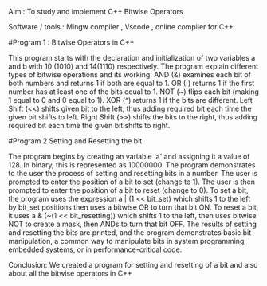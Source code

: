 Aim : To study and implement C++ Bitwise Operators

Software / tools : Mingw compiler , Vscode , online compiler for C++

#Program 1 : Bitwise Operators in C++

This program starts with the declaration and initialization of two variables a and b with 10 (1010) and 14(1110) respectively. The program explain different types of bitwise operations and its working: AND (&) examines each bit of both numbers and returns 1 if both are equal to 1. OR (|) returns 1 if the first number has at least one of the bits equal to 1. NOT (~) flips each bit (making 1 equal to 0 and 0 equal to 1). XOR (^) returns 1 if the bits are different. Left Shift (<<) shifts given bit to the left, thus adding required bit each time the given bit shifts to left. Right Shift (>>) shifts the bits to the right, thus adding required bit each time the given bit shifts to right.

#Program 2 Setting and Resetting the bit

The program begins by creating an variable 'a' and assigning it a value of 128. In binary, this is represented as 10000000. The program demonstrates to the user the process of setting and resetting bits in a number. The user is prompted to enter the position of a bit to set (change to 1). The user is then prompted to enter the position of a bit to reset (change to 0). To set a bit, the program uses the expression a | (1 << bit_set) which shifts 1 to the left by bit_set positions then uses a bitwise OR to turn that bit ON. To reset a bit, it uses a & (~(1 << bit_resetting)) which shifts 1 to the left, then uses bitwise NOT to create a mask, then ANDs to turn that bit OFF. The results of setting and resetting the bits are printed, and the program demonstrates basic bit manipulation, a common way to manipulate bits in system programming, embedded systems, or in performance-critical code.

Conclusion: We created a program for setting and resetting of a bit and also about all the bitwise operators in C++
